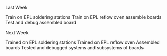 Last Week

Train on EPL soldering stations
Train on EPL reflow oven
assemble boards
Test and debug assembled board

Next Week

Trained on EPL soldering stations
Trained on EPL reflow oven
Assembled boards
Tested and debugged systems and subsystems of boards

